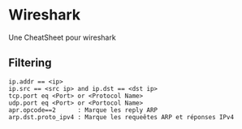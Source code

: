 # Wireshark
Une CheatSheet pour wireshark

## Filtering
```
ip.addr == <ip>
ip.src == <src ip> and ip.dst == <dst ip>
tcp.port eq <Port> or <Protocol Name>
udp.port eq <Port> or <Portocol Name>
apr.opcode==2      : Marque les reply ARP
arp.dst.proto_ipv4 : Marque les requeêtes ARP et réponses IPv4
```
